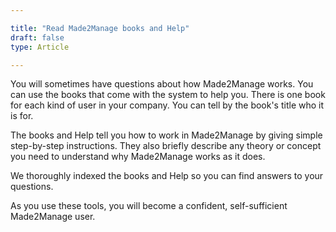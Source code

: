 ```yaml
---

title: "Read Made2Manage books and Help"
draft: false
type: Article

---
```


You will sometimes have questions about how Made2Manage works. You can use the books that come with the system to help you. There is one book for each kind of user in your company. You can tell by the book's title who it is for.

The books and Help tell you how to work in Made2Manage by giving simple step-by-step instructions. They also briefly describe any theory or concept you need to understand why Made2Manage works as it does.

We thoroughly indexed the books and Help so you can find answers to your questions.

As you use these tools, you will become a confident, self-sufficient Made2Manage user.

​